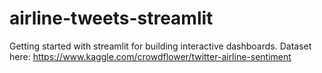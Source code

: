 # airline-tweets-streamlit
Getting started with streamlit for building interactive dashboards. Dataset here: https://www.kaggle.com/crowdflower/twitter-airline-sentiment
